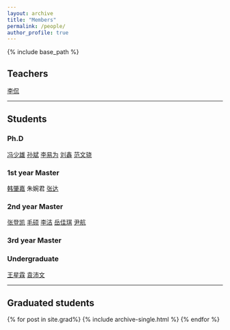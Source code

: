 ```yaml
---
layout: archive
title: "Members"
permalink: /people/
author_profile: true
---
```

{% include base_path %}

## Teachers

[李侃](https://bit1040nlpgroup.github.io/people/lk)

---

## Students

### Ph.D

[冯少雄](https://bit1040nlpgroup.github.io/people/fsx)  [孙斌](https://bit1040nlpgroup.github.io/people/sunbin)  [李易为](https://bit1040nlpgroup.github.io/people/lyw)  [刘鑫](https://bit1040nlpgroup.github.io/people/lx)  [范文骁](https://bit1040nlpgroup.github.io/people/fwx)

### 1st year Master

[韩肇嘉](https://bit1040nlpgroup.github.io/people/hzj)  朱婉君  [张达](https://bit1040nlpgroup.github.io/people/zd)

### 2nd year Master

[张登凯](https://bit1040nlpgroup.github.io/people/zdk)  [毛硕](https://bit1040nlpgroup.github.io/people/ms)  [李洁](https://bit1040nlpgroup.github.io/people/lj)  [岳佳琪](https://bit1040nlpgroup.github.io/people/yjq)  [尹航](https://bit1040nlpgroup.github.io/people/yh)

### 3rd year Master



### Undergraduate

[王星霖](https://bit1040nlpgroup.github.io/people/wxl)  [袁沛文](https://bit1040nlpgroup.github.io/people/ypw)

---

## Graduated students

{% for post in site.grad%}
{% include archive-single.html %}
{% endfor %}
